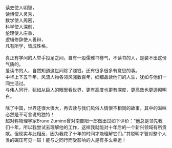 读史使人明智，<br>
读诗使人灵秀，<br>
数学使人周密，<br>
科学使人深刻，<br>
伦理使人庄重，<br>
逻辑修辞使人善辩，<br>
凡有所学，皆成性格。<br>
<br>
真正有学问的人举手投足之间，自有一股儒雅书卷气，不读书的人，是装不出这份气质的。<br>
爱读书的人，自然知道这世间除了赚钱，还有很多很多有意思的事。<br>
中华上下五千年，风流人物各领风骚数百年，细细品读他们的人生，犹如与他们一同生活过。<br>
与伟人同行，犹如从巨人的眼里看世界，更有高度也更有深度，更高效也更透彻明白。<br>
<br>
除了中国，世界还很大很大，再去读与我们风俗人情很不相同的故事，其中的滋味必然是不可言说的独特！<br>
超对称物理学家Bruno Zumino曾对南部阳一郎做出过如下评价：“他总是领先我们十年，所以我尝试去理解他的工作，这样我就能对十年后的一个新兴领域有所贡献。但现实与此相反，因为我花了十年的时间才能理解它们。”其聪明才智对整个人类的碾压可见一斑！能与之同行而受影响的人是有多么幸运！